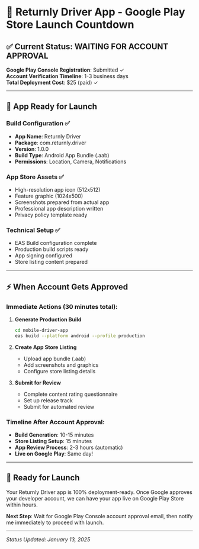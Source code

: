 # 🎯 Returnly Driver App - Google Play Store Launch Countdown

## ✅ Current Status: WAITING FOR ACCOUNT APPROVAL

**Google Play Console Registration**: Submitted ✓  
**Account Verification Timeline**: 1-3 business days  
**Total Deployment Cost**: $25 (paid) ✓

---

## 📱 App Ready for Launch

### Build Configuration ✅
- **App Name**: Returnly Driver
- **Package**: com.returnly.driver
- **Version**: 1.0.0
- **Build Type**: Android App Bundle (.aab)
- **Permissions**: Location, Camera, Notifications

### App Store Assets ✅
- High-resolution app icon (512x512)
- Feature graphic (1024x500)
- Screenshots prepared from actual app
- Professional app description written
- Privacy policy template ready

### Technical Setup ✅
- EAS Build configuration complete
- Production build scripts ready
- App signing configured
- Store listing content prepared

---

## ⚡ When Account Gets Approved

### Immediate Actions (30 minutes total):
1. **Generate Production Build**
   ```bash
   cd mobile-driver-app
   eas build --platform android --profile production
   ```

2. **Create App Store Listing**
   - Upload app bundle (.aab)
   - Add screenshots and graphics
   - Configure store listing details

3. **Submit for Review**
   - Complete content rating questionnaire
   - Set up release track
   - Submit for automated review

### Timeline After Account Approval:
- **Build Generation**: 10-15 minutes
- **Store Listing Setup**: 15 minutes
- **App Review Process**: 2-3 hours (automatic)
- **Live on Google Play**: Same day!

---

## 🚀 Ready for Launch

Your Returnly Driver app is 100% deployment-ready. Once Google approves your developer account, we can have your app live on Google Play Store within hours.

**Next Step**: Wait for Google Play Console account approval email, then notify me immediately to proceed with launch.

---

*Status Updated: January 13, 2025*